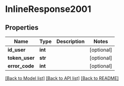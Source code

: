 # InlineResponse2001

## Properties
Name | Type | Description | Notes
------------ | ------------- | ------------- | -------------
**id_user** | **int** |  | [optional] 
**token_user** | **str** |  | [optional] 
**error_code** | **int** |  | [optional] 

[[Back to Model list]](../README.md#documentation-for-models) [[Back to API list]](../README.md#documentation-for-api-endpoints) [[Back to README]](../README.md)

